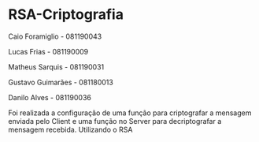 # RSA-Criptografia

Caio Foramiglio - 081190043

Lucas Frias - 081190009

Matheus Sarquis - 081190031

Gustavo Guimarães - 081180013

Danilo Alves - 081190036

Foi realizada a configuração de uma função para criptografar a mensagem enviada pelo Client e uma função no Server para decriptografar a mensagem recebida. Utilizando o RSA
